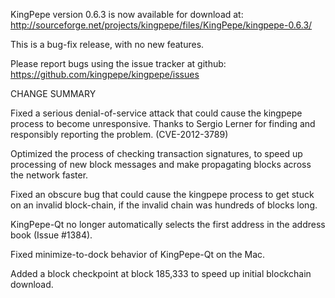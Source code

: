KingPepe version 0.6.3 is now available for download at:
  http://sourceforge.net/projects/kingpepe/files/KingPepe/kingpepe-0.6.3/

This is a bug-fix release, with no new features.

Please report bugs using the issue tracker at github:
  https://github.com/kingpepe/kingpepe/issues

CHANGE SUMMARY

Fixed a serious denial-of-service attack that could cause the
kingpepe process to become unresponsive. Thanks to Sergio Lerner
for finding and responsibly reporting the problem. (CVE-2012-3789)

Optimized the process of checking transaction signatures, to
speed up processing of new block messages and make propagating
blocks across the network faster.

Fixed an obscure bug that could cause the kingpepe process to get
stuck on an invalid block-chain, if the invalid chain was
hundreds of blocks long.

KingPepe-Qt no longer automatically selects the first address
in the address book (Issue #1384).

Fixed minimize-to-dock behavior of KingPepe-Qt on the Mac.

Added a block checkpoint at block 185,333 to speed up initial
blockchain download.

